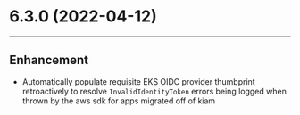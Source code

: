 # 6.3.0 (2022-04-12)

---
## Enhancement

- Automatically populate requisite EKS OIDC provider thumbprint retroactively to resolve `InvalidIdentityToken` errors being logged when thrown by the aws sdk for apps migrated off of kiam